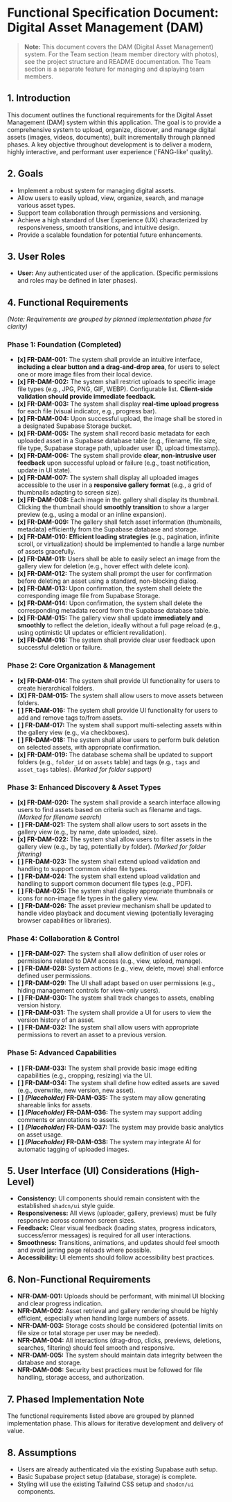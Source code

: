 # Functional Specification Document: Digital Asset Management (DAM)

> **Note:** This document covers the DAM (Digital Asset Management) system. For the Team section (team member directory with photos), see the project structure and README documentation. The Team section is a separate feature for managing and displaying team members.

## 1. Introduction

This document outlines the functional requirements for the Digital Asset Management (DAM) system within this application. The goal is to provide a comprehensive system to upload, organize, discover, and manage digital assets (images, videos, documents), built incrementally through planned phases. A key objective throughout development is to deliver a modern, highly interactive, and performant user experience ('FANG-like' quality).

## 2. Goals

*   Implement a robust system for managing digital assets.
*   Allow users to easily upload, view, organize, search, and manage various asset types.
*   Support team collaboration through permissions and versioning.
*   Achieve a high standard of User Experience (UX) characterized by responsiveness, smooth transitions, and intuitive design.
*   Provide a scalable foundation for potential future enhancements.

## 3. User Roles

*   **User:** Any authenticated user of the application. (Specific permissions and roles may be defined in later phases).

## 4. Functional Requirements

*(Note: Requirements are grouped by planned implementation phase for clarity)*

### Phase 1: Foundation (Completed)

*   **[x] FR-DAM-001:** The system shall provide an intuitive interface, **including a clear button and a drag-and-drop area**, for users to select one or more image files from their local device.
*   **[x] FR-DAM-002:** The system shall restrict uploads to specific image file types (e.g., JPG, PNG, GIF, WEBP). Configurable list. **Client-side validation should provide immediate feedback.**
*   **[x] FR-DAM-003:** The system shall display **real-time upload progress** for each file (visual indicator, e.g., progress bar).
*   **[x] FR-DAM-004:** Upon successful upload, the image shall be stored in a designated Supabase Storage bucket.
*   **[x] FR-DAM-005:** The system shall record basic metadata for each uploaded asset in a Supabase database table (e.g., filename, file size, file type, Supabase storage path, uploader user ID, upload timestamp).
*   **[x] FR-DAM-006:** The system shall provide **clear, non-intrusive user feedback** upon successful upload or failure (e.g., toast notification, update in UI state).
*   **[x] FR-DAM-007:** The system shall display all uploaded images accessible to the user in a **responsive gallery format** (e.g., a grid of thumbnails adapting to screen size).
*   **[x] FR-DAM-008:** Each image in the gallery shall display its thumbnail. Clicking the thumbnail should **smoothly transition** to show a larger preview (e.g., using a modal or an inline expansion).
*   **[x] FR-DAM-009:** The gallery shall fetch asset information (thumbnails, metadata) efficiently from the Supabase database and storage.
*   **[x] FR-DAM-010:** **Efficient loading strategies** (e.g., pagination, infinite scroll, or virtualization) should be implemented to handle a large number of assets gracefully.
*   **[x] FR-DAM-011:** Users shall be able to easily select an image from the gallery view for deletion (e.g., hover effect with delete icon).
*   **[x] FR-DAM-012:** The system shall prompt the user for confirmation before deleting an asset using a standard, non-blocking dialog.
*   **[x] FR-DAM-013:** Upon confirmation, the system shall delete the corresponding image file from Supabase Storage.
*   **[x] FR-DAM-014:** Upon confirmation, the system shall delete the corresponding metadata record from the Supabase database table.
*   **[x] FR-DAM-015:** The gallery view shall update **immediately and smoothly** to reflect the deletion, ideally without a full page reload (e.g., using optimistic UI updates or efficient revalidation).
*   **[x] FR-DAM-016:** The system shall provide clear user feedback upon successful deletion or failure.

### Phase 2: Core Organization & Management
*   **[x] FR-DAM-014:** The system shall provide UI functionality for users to create hierarchical folders.
*   **[X] FR-DAM-015:** The system shall allow users to move assets between folders.
*   **[ ] FR-DAM-016:** The system shall provide UI functionality for users to add and remove tags to/from assets.
*   **[ ] FR-DAM-017:** The system shall support multi-selecting assets within the gallery view (e.g., via checkboxes).
*   **[ ] FR-DAM-018:** The system shall allow users to perform bulk deletion on selected assets, with appropriate confirmation.
*   **[x] FR-DAM-019:** The database schema shall be updated to support folders (e.g., `folder_id` on `assets` table) and tags (e.g., `tags` and `asset_tags` tables). *(Marked for folder support)*

### Phase 3: Enhanced Discovery & Asset Types
*   **[x] FR-DAM-020:** The system shall provide a search interface allowing users to find assets based on criteria such as filename and tags. *(Marked for filename search)*
*   **[ ] FR-DAM-021:** The system shall allow users to sort assets in the gallery view (e.g., by name, date uploaded, size).
*   **[x] FR-DAM-022:** The system shall allow users to filter assets in the gallery view (e.g., by tag, potentially by folder). *(Marked for folder filtering)*
*   **[ ] FR-DAM-023:** The system shall extend upload validation and handling to support common video file types.
*   **[ ] FR-DAM-024:** The system shall extend upload validation and handling to support common document file types (e.g., PDF).
*   **[ ] FR-DAM-025:** The system shall display appropriate thumbnails or icons for non-image file types in the gallery view.
*   **[ ] FR-DAM-026:** The asset preview mechanism shall be updated to handle video playback and document viewing (potentially leveraging browser capabilities or libraries).

### Phase 4: Collaboration & Control
*   **[ ] FR-DAM-027:** The system shall allow definition of user roles or permissions related to DAM access (e.g., view, upload, manage).
*   **[ ] FR-DAM-028:** System actions (e.g., view, delete, move) shall enforce defined user permissions.
*   **[ ] FR-DAM-029:** The UI shall adapt based on user permissions (e.g., hiding management controls for view-only users).
*   **[ ] FR-DAM-030:** The system shall track changes to assets, enabling version history.
*   **[ ] FR-DAM-031:** The system shall provide a UI for users to view the version history of an asset.
*   **[ ] FR-DAM-032:** The system shall allow users with appropriate permissions to revert an asset to a previous version.

### Phase 5: Advanced Capabilities
*   **[ ] FR-DAM-033:** The system shall provide basic image editing capabilities (e.g., cropping, resizing) via the UI.
*   **[ ] FR-DAM-034:** The system shall define how edited assets are saved (e.g., overwrite, new version, new asset).
*   **[ ] *(Placeholder)* FR-DAM-035:** The system may allow generating shareable links for assets.
*   **[ ] *(Placeholder)* FR-DAM-036:** The system may support adding comments or annotations to assets.
*   **[ ] *(Placeholder)* FR-DAM-037:** The system may provide basic analytics on asset usage.
*   **[ ] *(Placeholder)* FR-DAM-038:** The system may integrate AI for automatic tagging of uploaded images.

## 5. User Interface (UI) Considerations (High-Level)

*   **Consistency:** UI components should remain consistent with the established `shadcn/ui` style guide.
*   **Responsiveness:** All views (uploader, gallery, previews) must be fully responsive across common screen sizes.
*   **Feedback:** Clear visual feedback (loading states, progress indicators, success/error messages) is required for all user interactions.
*   **Smoothness:** Transitions, animations, and updates should feel smooth and avoid jarring page reloads where possible.
*   **Accessibility:** UI elements should follow accessibility best practices.

## 6. Non-Functional Requirements

*   **NFR-DAM-001:** Uploads should be performant, with minimal UI blocking and clear progress indication.
*   **NFR-DAM-002:** Asset retrieval and gallery rendering should be highly efficient, especially when handling large numbers of assets.
*   **NFR-DAM-003:** Storage costs should be considered (potential limits on file size or total storage per user may be needed).
*   **NFR-DAM-004:** All interactions (drag-drop, clicks, previews, deletions, searches, filtering) should feel smooth and responsive.
*   **NFR-DAM-005:** The system should maintain data integrity between the database and storage.
*   **NFR-DAM-006:** Security best practices must be followed for file handling, storage access, and authorization.

## 7. Phased Implementation Note

The functional requirements listed above are grouped by planned implementation phase. This allows for iterative development and delivery of value.

## 8. Assumptions

*   Users are already authenticated via the existing Supabase auth setup.
*   Basic Supabase project setup (database, storage) is complete.
*   Styling will use the existing Tailwind CSS setup and `shadcn/ui` components. 